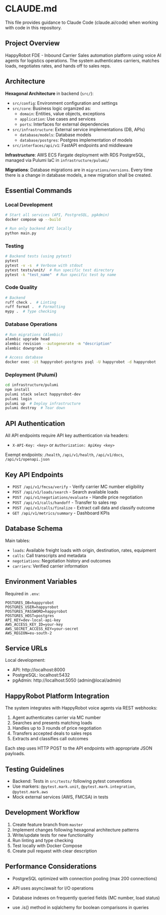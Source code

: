 # CLAUDE.md

This file provides guidance to Claude Code (claude.ai/code) when working with code in this repository.

## Project Overview

HappyRobot FDE - Inbound Carrier Sales automation platform using voice AI agents for logistics operations. The system authenticates carriers, matches loads, negotiates rates, and hands off to sales reps.

## Architecture

**Hexagonal Architecture** in backend (`src/`):
- `src/config`: Environment configuration and settings
- `src/core`: Business logic organized as:
  - `domain`: Entities, value objects, exceptions
  - `application`: Use cases and services
  - `ports`: Interfaces for external dependencies
- `src/infrastructure`: External service implementations (DB, APIs)
  - `database/models`: Database models
  - `database/postgres`: Postgres implementation of models
- `src/interfaces/api/v1`: FastAPI endpoints and middleware

**Infrastructure**: AWS ECS Fargate deployment with RDS PostgreSQL, managed via Pulumi IaC in `infrastructure/pulumi/`

**Migrations**: Database migrations are in `migrations/versions`. Every time there is a change in database models, a new migration shall be created.

## Essential Commands

### Local Development
```bash
# Start all services (API, PostgreSQL, pgAdmin)
docker compose up --build

# Run only backend API locally
python main.py
```

### Testing
```bash
# Backend tests (using pytest)
pytest
pytest -v -s  # Verbose with stdout
pytest tests/unit/  # Run specific test directory
pytest -k "test_name"  # Run specific test by name

```

### Code Quality
```bash
# Backend
ruff check .  # Linting
ruff format .  # Formatting
mypy .  # Type checking

```

### Database Operations
```bash
# Run migrations (Alembic)
alembic upgrade head
alembic revision --autogenerate -m "description"
alembic downgrade -1

# Access database
docker exec -it happyrobot-postgres psql -U happyrobot -d happyrobot
```

### Deployment (Pulumi)
```bash
cd infrastructure/pulumi
npm install
pulumi stack select happyrobot-dev
pulumi login
pulumi up  # Deploy infrastructure
pulumi destroy  # Tear down
```

## API Authentication

All API endpoints require API key authentication via headers:
- `X-API-Key: <key>` or `Authorization: ApiKey <key>`

Exempt endpoints: `/health`, `/api/v1/health`, `/api/v1/docs`, `/api/v1/openapi.json`

## Key API Endpoints

- `POST /api/v1/fmcsa/verify` - Verify carrier MC number eligibility
- `POST /api/v1/loads/search` - Search available loads
- `POST /api/v1/negotiations/evaluate` - Handle price negotiation
- `POST /api/v1/calls/handoff` - Transfer to sales rep
- `POST /api/v1/calls/finalize` - Extract call data and classify outcome
- `GET /api/v1/metrics/summary` - Dashboard KPIs

## Database Schema

Main tables:
- `loads`: Available freight loads with origin, destination, rates, equipment
- `calls`: Call transcripts and metadata
- `negotiations`: Negotiation history and outcomes
- `carriers`: Verified carrier information

## Environment Variables

Required in `.env`:
```
POSTGRES_DB=happyrobot
POSTGRES_USER=happyrobot
POSTGRES_PASSWORD=happyrobot
POSTGRES_HOST=postgres
API_KEY=dev-local-api-key
AWS_ACCESS_KEY_ID=your-key
AWS_SECRET_ACCESS_KEY=your-secret
AWS_REGION=eu-south-2
```

## Service URLs

Local development:
- API: http://localhost:8000
- PostgreSQL: localhost:5432
- pgAdmin: http://localhost:5050 (admin@local/admin)

## HappyRobot Platform Integration

The system integrates with HappyRobot voice agents via REST webhooks:
1. Agent authenticates carrier via MC number
2. Searches and presents matching loads
3. Handles up to 3 rounds of price negotiation
4. Transfers accepted deals to sales reps
5. Extracts and classifies call outcomes

Each step uses HTTP POST to the API endpoints with appropriate JSON payloads.

## Testing Guidelines

- Backend: Tests in `src/tests/` following pytest conventions
- Use markers: `@pytest.mark.unit`, `@pytest.mark.integration`, `@pytest.mark.aws`
- Mock external services (AWS, FMCSA) in tests

## Development Workflow

1. Create feature branch from `master`
2. Implement changes following hexagonal architecture patterns
3. Write/update tests for new functionality
4. Run linting and type checking
5. Test locally with Docker Compose
6. Create pull request with clear description

## Performance Considerations

- PostgreSQL optimized with connection pooling (max 200 connections)
- API uses async/await for I/O operations
- Database indexes on frequently queried fields (MC number, load status)

- use .is() method in sqlalchemy for boolean comparisons in queries
